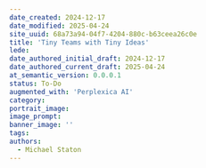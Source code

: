 ```yaml
---
date_created: 2024-12-17
date_modified: 2025-04-24
site_uuid: 68a73a94-04f7-4204-880c-b63ceea26c0e
title: 'Tiny Teams with Tiny Ideas'
lede: 
date_authored_initial_draft: 2024-12-17
date_authored_current_draft: 2025-04-24
at_semantic_version: 0.0.0.1
status: To-Do
augmented_with: 'Perplexica AI'
category: 
portrait_image: 
image_prompt: 
banner_image: ''
tags:
authors:
  - Michael Staton
---
```


